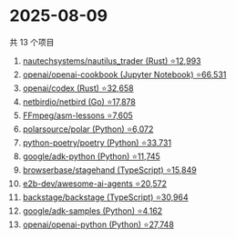 # 2025-08-09

共 13 个项目

<!-- BEGIN GITHUB -->
<!-- 最后更新时间 2025-08-09 03:08:35 +0800 -->
1. [nautechsystems/nautilus_trader (Rust) ⭐12,993](https://github.com/nautechsystems/nautilus_trader)
1. [openai/openai-cookbook (Jupyter Notebook) ⭐66,531](https://github.com/openai/openai-cookbook)
1. [openai/codex (Rust) ⭐32,658](https://github.com/openai/codex)
1. [netbirdio/netbird (Go) ⭐17,878](https://github.com/netbirdio/netbird)
1. [FFmpeg/asm-lessons ⭐7,605](https://github.com/FFmpeg/asm-lessons)
1. [polarsource/polar (Python) ⭐6,072](https://github.com/polarsource/polar)
1. [python-poetry/poetry (Python) ⭐33,731](https://github.com/python-poetry/poetry)
1. [google/adk-python (Python) ⭐11,745](https://github.com/google/adk-python)
1. [browserbase/stagehand (TypeScript) ⭐15,849](https://github.com/browserbase/stagehand)
1. [e2b-dev/awesome-ai-agents ⭐20,572](https://github.com/e2b-dev/awesome-ai-agents)
1. [backstage/backstage (TypeScript) ⭐30,964](https://github.com/backstage/backstage)
1. [google/adk-samples (Python) ⭐4,162](https://github.com/google/adk-samples)
1. [openai/openai-python (Python) ⭐27,748](https://github.com/openai/openai-python)
<!-- END GITHUB -->